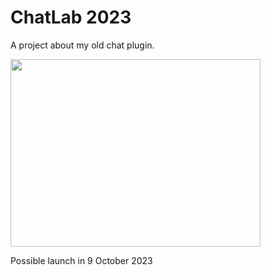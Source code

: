 # ChatLab 2023
A project about my old chat plugin.

<img src="https://i.ibb.co/CK64Y0k/pluginbackground.png" width="400" height="300" />

Possible launch in 9 October 2023
